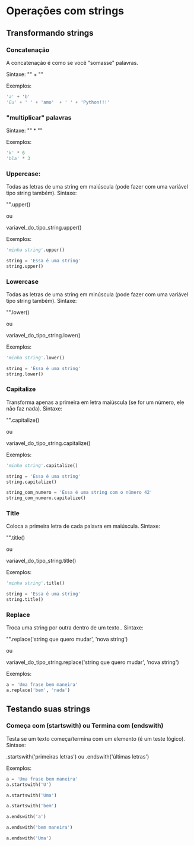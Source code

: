 # Operações com strings

## Transformando strings

### Concatenação
A concatenação é como se você "somasse" palavras.

Sintaxe:
"<string>" + "<string>"

Exemplos:
```python
'a' + 'b'
'Eu' + ' ' + 'amo'  + ' ' + 'Python!!!'
```

### "multiplicar" palavras

Sintaxe:
"<string>" * "<string>"

Exemplos:
```python
'k' * 6
'bla' * 3
```

### Uppercase:

Todas as letras de uma string em maiúscula (pode fazer com uma variável tipo string também). Sintaxe:

"<string>".upper()

ou

variavel_do_tipo_string.upper()

Exemplos:
```python
'minha string'.upper()

string = 'Essa é uma string'
string.upper()
```

### Lowercase
Todas as letras de uma string em minúscula (pode fazer com uma variável tipo string também). Sintaxe:

"<string>".lower()

ou

variavel_do_tipo_string.lower()

Exemplos:
```python
'minha string'.lower()

string = 'Essa é uma string'
string.lower()
```

### Capitalize
Transforma apenas a primeira em letra maiúscula (se for um número, ele não faz nada). Sintaxe:

"<string>".capitalize()

ou

variavel_do_tipo_string.capitalize()

Exemplos:
```python
'minha string'.capitalize()

string = 'Essa é uma string'
string.capitalize()

string_com_numero = 'Essa é uma string com o número 42'
string_com_numero.capitalize()
```

### Title
Coloca a primeira letra de cada palavra em maiúscula. Sintaxe:

"<string>".title()

ou

variavel_do_tipo_string.title()

Exemplos:
```python
'minha string'.title()

string = 'Essa é uma string'
string.title()
```

### Replace
Troca uma string por outra dentro de um texto.. Sintaxe:

"<string>".replace('string que quero mudar', 'nova string')

ou

variavel_do_tipo_string.replace('string que quero mudar', 'nova string')

Exemplos:
```python
a = 'Uma frase bem maneira'
a.replace('bem', 'nada')
```

## Testando suas strings

### Começa com (startswith) ou Termina com (endswith)
Testa se um texto começa/termina com um elemento (é um teste lógico). Sintaxe:

<string>.startswith('primeiras letras')
ou
<string>.endswith('últimas letras')

Exemplos:
```python
a = 'Uma frase bem maneira'
a.startswith('U')

a.startswith('Uma')

a.startswith('bem')

a.endswith('a')

a.endswith('bem maneira')

a.endswith('Uma')
```

